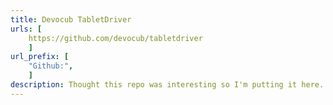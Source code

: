 ```yaml
---
title: Devocub TabletDriver
urls: [
    https://github.com/devocub/tabletdriver
    ]
url_prefix: [
    "Github:", 
    ]
description: Thought this repo was interesting so I'm putting it here.
---
```

